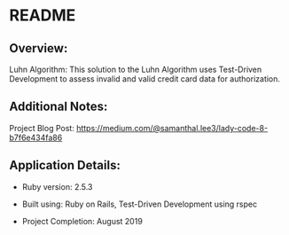 # README

## Overview:

Luhn Algorithm: This solution to the Luhn Algorithm uses Test-Driven Development to assess invalid and valid credit card data for authorization.

## Additional Notes:

Project Blog Post:
https://medium.com/@samanthal.lee3/lady-code-8-b7f6e434fa86

## Application Details:

* Ruby version: 2.5.3

* Built using: Ruby on Rails, Test-Driven Development using rspec

* Project Completion: August 2019